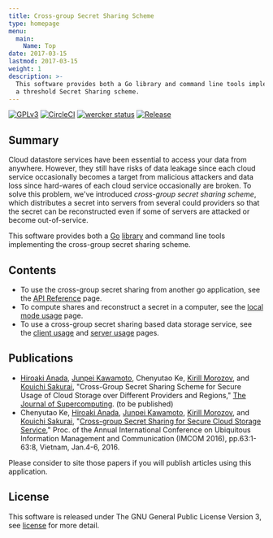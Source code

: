 ```yaml
---
title: Cross-group Secret Sharing Scheme
type: homepage
menu:
  main:
    Name: Top
date: 2017-03-15
lastmod: 2017-03-15
weight: 1
description: >-
  This software provides both a Go library and command line tools implementing
  a threshold Secret Sharing scheme.
---
```

[![GPLv3](https://img.shields.io/badge/license-GPLv3-blue.svg)](https://www.gnu.org/copyleft/gpl.html)
[![CircleCI](https://circleci.com/gh/itslab-kyushu/cgss/tree/master.svg?style=svg)](https://circleci.com/gh/itslab-kyushu/cgss/tree/master)
[![wercker status](https://app.wercker.com/status/062e76e7dff821dec72d1751c55b3402/s/master "wercker status")](https://app.wercker.com/project/byKey/062e76e7dff821dec72d1751c55b3402)
[![Release](https://img.shields.io/badge/release-0.1.0-brightgreen.svg)](https://github.com/itslab-kyushu/cgss/releases/tag/v0.1.0)

## Summary
Cloud datastore services have been essential to access your data from anywhere.
However, they still have risks of
data leakage since each cloud service occasionally becomes a target from
malicious attackers
and data loss since hard-wares of each cloud service occasionally are broken.
To solve this problem, we've introduced *cross-group secret sharing scheme*,
which distributes a secret into servers from several could providers so that
the secret can be reconstructed even if some of servers are attacked or become
out-of-service.

This software provides both a [Go](https://golang.org/)
[library](https://godoc.org/github.com/itslab-kyushu/cgss/cgss) and
command line tools implementing the cross-group secret sharing scheme.


## Contents
* To use the cross-group secret sharing from another go application,
  see the [API Reference](api) page.  
* To compute shares and reconstruct a secret in a computer,
  see the [local mode usage](local) page.
* To use a cross-group secret sharing based data storage service,
  see the [client usage](remote) and [server usage](server) pages.

## Publications

* [Hiroaki Anada](http://sun.ac.jp/prof/anada/),
  [Junpei Kawamoto](https://www.jkawamoto.info),
  Chenyutao Ke,
  [Kirill Morozov](http://www.is.c.titech.ac.jp/~morozov/), and
  [Kouichi Sakurai](http://itslab.inf.kyushu-u.ac.jp/~sakurai/),
  "Cross-Group Secret Sharing Scheme for Secure Usage of Cloud Storage over Different Providers and Regions,"
  [The Journal of Supercomputing](http://www.anrdoezrs.net/links/8186671/type/dlg/https://link.springer.com/journal/11227). (to be published)
* Chenyutao Ke,
  [Hiroaki Anada](http://sun.ac.jp/prof/anada/),
  [Junpei Kawamoto](https://www.jkawamoto.info),
  [Kirill Morozov](http://www.is.c.titech.ac.jp/~morozov/), and
  [Kouichi Sakurai](http://itslab.inf.kyushu-u.ac.jp/~sakurai/),
  "[Cross-group Secret Sharing for Secure Cloud Storage Service](http://hdl.handle.net/2324/1563374),"
  Proc. of the Annual International Conference on Ubiquitous Information Management and Communication (IMCOM 2016),
  pp.63:1-63:8, Vietnam, Jan.4-6, 2016.

Please consider to site those papers if you will publish articles using this application.

## License
This software is released under The GNU General Public License Version 3,
see [license](./licenses/) for more detail.
